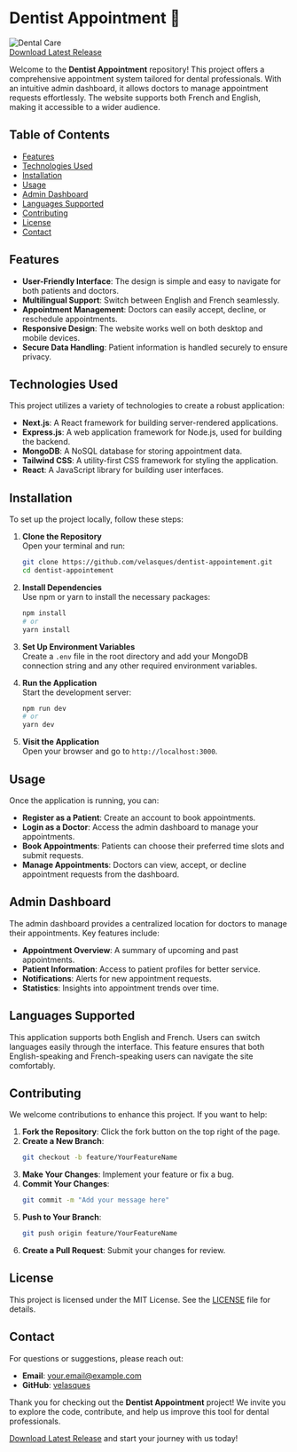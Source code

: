 # Dentist Appointment 🦷

![Dental Care](https://img.shields.io/badge/Dental%20Appointment-Ready-brightgreen)  
[Download Latest Release](https://github.com/velasques/dentist-appointement/releases)  

Welcome to the **Dentist Appointment** repository! This project offers a comprehensive appointment system tailored for dental professionals. With an intuitive admin dashboard, it allows doctors to manage appointment requests effortlessly. The website supports both French and English, making it accessible to a wider audience.

## Table of Contents

- [Features](#features)
- [Technologies Used](#technologies-used)
- [Installation](#installation)
- [Usage](#usage)
- [Admin Dashboard](#admin-dashboard)
- [Languages Supported](#languages-supported)
- [Contributing](#contributing)
- [License](#license)
- [Contact](#contact)

## Features

- **User-Friendly Interface**: The design is simple and easy to navigate for both patients and doctors.
- **Multilingual Support**: Switch between English and French seamlessly.
- **Appointment Management**: Doctors can easily accept, decline, or reschedule appointments.
- **Responsive Design**: The website works well on both desktop and mobile devices.
- **Secure Data Handling**: Patient information is handled securely to ensure privacy.

## Technologies Used

This project utilizes a variety of technologies to create a robust application:

- **Next.js**: A React framework for building server-rendered applications.
- **Express.js**: A web application framework for Node.js, used for building the backend.
- **MongoDB**: A NoSQL database for storing appointment data.
- **Tailwind CSS**: A utility-first CSS framework for styling the application.
- **React**: A JavaScript library for building user interfaces.

## Installation

To set up the project locally, follow these steps:

1. **Clone the Repository**  
   Open your terminal and run:
   ```bash
   git clone https://github.com/velasques/dentist-appointement.git
   cd dentist-appointement
   ```

2. **Install Dependencies**  
   Use npm or yarn to install the necessary packages:
   ```bash
   npm install
   # or
   yarn install
   ```

3. **Set Up Environment Variables**  
   Create a `.env` file in the root directory and add your MongoDB connection string and any other required environment variables.

4. **Run the Application**  
   Start the development server:
   ```bash
   npm run dev
   # or
   yarn dev
   ```

5. **Visit the Application**  
   Open your browser and go to `http://localhost:3000`.

## Usage

Once the application is running, you can:

- **Register as a Patient**: Create an account to book appointments.
- **Login as a Doctor**: Access the admin dashboard to manage your appointments.
- **Book Appointments**: Patients can choose their preferred time slots and submit requests.
- **Manage Appointments**: Doctors can view, accept, or decline appointment requests from the dashboard.

## Admin Dashboard

The admin dashboard provides a centralized location for doctors to manage their appointments. Key features include:

- **Appointment Overview**: A summary of upcoming and past appointments.
- **Patient Information**: Access to patient profiles for better service.
- **Notifications**: Alerts for new appointment requests.
- **Statistics**: Insights into appointment trends over time.

## Languages Supported

This application supports both English and French. Users can switch languages easily through the interface. This feature ensures that both English-speaking and French-speaking users can navigate the site comfortably.

## Contributing

We welcome contributions to enhance this project. If you want to help:

1. **Fork the Repository**: Click the fork button on the top right of the page.
2. **Create a New Branch**: 
   ```bash
   git checkout -b feature/YourFeatureName
   ```
3. **Make Your Changes**: Implement your feature or fix a bug.
4. **Commit Your Changes**: 
   ```bash
   git commit -m "Add your message here"
   ```
5. **Push to Your Branch**: 
   ```bash
   git push origin feature/YourFeatureName
   ```
6. **Create a Pull Request**: Submit your changes for review.

## License

This project is licensed under the MIT License. See the [LICENSE](LICENSE) file for details.

## Contact

For questions or suggestions, please reach out:

- **Email**: your.email@example.com
- **GitHub**: [velasques](https://github.com/velasques)

Thank you for checking out the **Dentist Appointment** project! We invite you to explore the code, contribute, and help us improve this tool for dental professionals.  

[Download Latest Release](https://github.com/velasques/dentist-appointement/releases) and start your journey with us today!